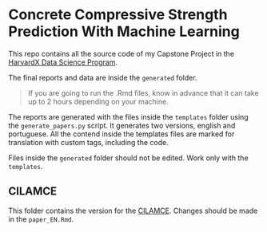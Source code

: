 # Concrete Compressive Strength Prediction With Machine Learning

This repo contains all the source code of my Capstone Project in the [HarvardX Data Science Program](https://www.edx.org/professional-certificate/harvardx-data-science).

The final reports and data are inside the `generated` folder.

> If you are going to run the .Rmd files, know in advance that it can take up to 2 hours depending on your machine.

The reports are generated with the files inside the `templates` folder using the `generate_papers.py` script. It generates two versions, english and portuguese. All the contend inside the templates files are marked for translation with custom tags, including the code.

Files inside the `generated` folder should not be edited. Work only with the `templates`.


## CILAMCE

This folder contains the version for the [CILAMCE](https://www.cilamce.com.br/index.php). Changes should be made in the `paper_EN.Rmd`.